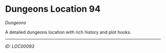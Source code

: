# Dungeons Location 94

*Dungeons*

A detailed dungeons location with rich history and plot hooks.

---
*ID: LOC00093*